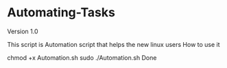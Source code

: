 # Automating-Tasks

Version 1.0

This script is Automation script that helps the new linux users 
How to use it 


chmod +x Automation.sh
sudo ./Automation.sh
Done